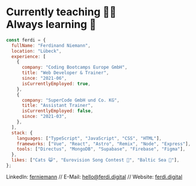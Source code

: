 # Currently teaching 👨‍🏫<br>Always learning 📖

```js
const ferdi = {
  fullName: "Ferdinand Niemann",
  location: "Lübeck",
  experience: [
    {
      company: "Coding Bootcamps Europe GmbH",
      title: "Web Developer & Trainer",
      since: "2021-06",
      isCurrentlyEmployed: true,
    },
    {
      company: "SuperCode GmbH und Co. KG",
      title: "Assistant Trainer",
      isCurrentlyEmployed: false,
      since: "2021-03",
    },
  ],
  stack: {
    languages: ["TypeScript", "JavaScript", "CSS", "HTML"],
    frameworks: ["Vue", "React", "Astro", "Remix", "Node", "Express"],
    tools: ["Directus", "MongoDB", "Supabase", "Firebase", "Figma"],
  },
  likes: ["Cats 😺", "Eurovision Song Contest 🎤", "Baltic Sea 🌊"],
};
```

LinkedIn: [ferniemann](https://linkedin.com/in/ferniemann) // E-Mail: [hello@ferdi.digital](mailto:hello@ferdi.digital) // Website: [ferdi.digital](https://ferdi.digital)
